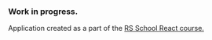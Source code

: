 ### Work in progress.

Application created as a part of the [RS School React course.](https://rs.school/react/)
